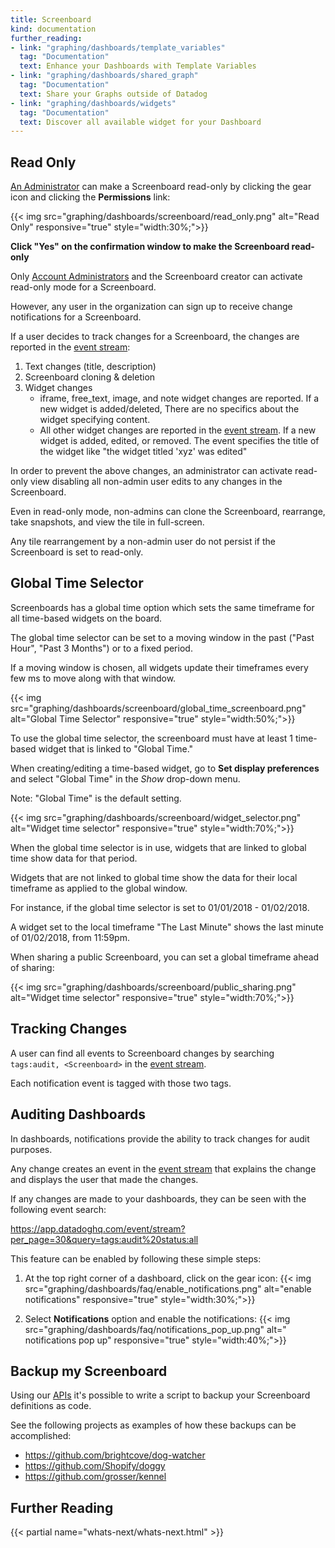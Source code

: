 ```yaml
---
title: Screenboard
kind: documentation
further_reading:
- link: "graphing/dashboards/template_variables"
  tag: "Documentation"
  text: Enhance your Dashboards with Template Variables
- link: "graphing/dashboards/shared_graph"
  tag: "Documentation"
  text: Share your Graphs outside of Datadog
- link: "graphing/dashboards/widgets"
  tag: "Documentation"
  text: Discover all available widget for your Dashboard
---
```


## Read Only

[An Administrator][1] can make a Screenboard read-only by clicking the gear icon and clicking the **Permissions** link:

{{< img src="graphing/dashboards/screenboard/read_only.png" alt="Read Only" responsive="true" style="width:30%;">}}

**Click "Yes" on the confirmation window to make the Screenboard read-only**

Only [Account Administrators][1] and the Screenboard creator can activate read-only mode for a Screenboard.  

However, any user in the organization can sign up to receive change notifications for a Screenboard.

If a user decides to track changes for a Screenboard, the changes are reported in the [event stream][2]:

1. Text changes (title, description)
2. Screenboard cloning & deletion
3. Widget changes
    - iframe, free_text, image, and note widget changes are reported. If a new widget is added/deleted, There are no specifics about the widget specifying content.
    - All other widget changes are reported in the [event stream][2]. If a new widget is added, edited, or removed. The event specifies the title of the widget like "the widget titled 'xyz' was edited"

In order to prevent the above changes, an administrator can activate read-only view disabling all non-admin user edits to any changes in the Screenboard.  

Even in read-only mode, non-admins can clone the Screenboard, rearrange, take snapshots, and view the tile in full-screen.

Any tile rearrangement by a non-admin user do not persist if the Screenboard is set to read-only.

## Global Time Selector

Screenboards has a global time option which sets the same timeframe for all time-based widgets on the board. 

The global time selector can be set to a moving window in the past ("Past Hour", "Past 3 Months") or to a fixed period. 

If a moving window is chosen, all widgets update their timeframes every few ms to move along with that window. 

{{< img src="graphing/dashboards/screenboard/global_time_screenboard.png" alt="Global Time Selector" responsive="true" style="width:50%;">}}

To use the global time selector, the screenboard must have at least 1 time-based widget that is linked to "Global Time." 

When creating/editing a time-based widget, go to **Set display preferences** and select "Global Time" in the *Show* drop-down menu. 

Note: "Global Time" is the default setting.

{{< img src="graphing/dashboards/screenboard/widget_selector.png" alt="Widget time selector" responsive="true" style="width:70%;">}}

When the global time selector is in use, widgets that are linked to global time show data for that period. 

Widgets that are not linked to global time show the data for their local timeframe as applied to the global window. 

For instance, if the global time selector is set to 01/01/2018 - 01/02/2018.

A widget set to the local timeframe "The Last Minute" shows the last minute of 01/02/2018, from 11:59pm.

When sharing a public Screenboard, you can set a global timeframe ahead of sharing:

{{< img src="graphing/dashboards/screenboard/public_sharing.png" alt="Widget time selector" responsive="true" style="width:70%;">}}


## Tracking Changes
A user can find all events to Screenboard changes by searching `tags:audit, <Screenboard>` in the [event stream][2].

Each notification event is tagged with those two tags.

## Auditing Dashboards

In dashboards, notifications provide the ability to track changes for audit purposes. 

Any change creates an event in the [event stream][2] that explains the change and displays the user that made the changes.

If any changes are made to your dashboards, they can be seen with the following event search:

https://app.datadoghq.com/event/stream?per_page=30&query=tags:audit%20status:all

This feature can be enabled by following these simple steps:

1. At the top right corner of a dashboard, click on the gear icon:
    {{< img src="graphing/dashboards/faq/enable_notifications.png" alt="enable notifications" responsive="true" style="width:30%;">}}

2. Select **Notifications** option and enable the notifications:
    {{< img src="graphing/dashboards/faq/notifications_pop_up.png" alt=" notifications pop up" responsive="true" style="width:40%;">}}

## Backup my Screenboard
Using our [APIs][3] it's possible to write a script to backup your Screenboard definitions as code. 

See the following projects as examples of how these backups can be accomplished:

* https://github.com/brightcove/dog-watcher
* https://github.com/Shopify/doggy
* https://github.com/grosser/kennel

## Further Reading

{{< partial name="whats-next/whats-next.html" >}}

[1]: /account_management/team/#datadog-user-roles
[2]: /graphing/event_stream/
[3]: /api
